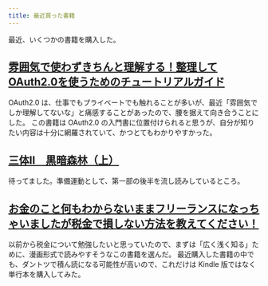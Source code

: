 ```yaml
---
title: 最近買った書籍
---
```


最近、いくつかの書籍を購入した。

## [雰囲気で使わずきちんと理解する！整理してOAuth2.0を使うためのチュートリアルガイド](https://www.amazon.co.jp/dp/B07XT8H2YG/ref=docs-os-doi_0)

OAuth2.0 は、仕事でもプライベートでも触れることが多いが、最近「雰囲気でしか理解してないな」と痛感することがあったので、腰を据えて向き合うことにした。
この書籍は OAuth2.0 の入門書に位置付けられると思うが、自分が知りたい内容は十分に網羅されていて、かつとてもわかりやすかった。

## [三体Ⅱ　黒暗森林（上）](https://www.amazon.co.jp/gp/product/B089M77R61/ref=ppx_yo_dt_b_d_asin_title_o02?ie=UTF8&psc=1)

待ってました。準備運動として、第一部の後半を流し読みしているところ。

## [お金のこと何もわからないままフリーランスになっちゃいましたが税金で損しない方法を教えてください！](https://www.amazon.co.jp/dp/B07JYDCR4T/ref=dp-kindle-redirect?_encoding=UTF8&btkr=1)

以前から税金について勉強したいと思っていたので、まずは「広く浅く知る」ために、漫画形式で読みやすそうなこの書籍を選んだ。
最近購入した書籍の中でも、ダントツで積ん読になる可能性が高いので、これだけは Kindle 版ではなく単行本を購入してみた。
